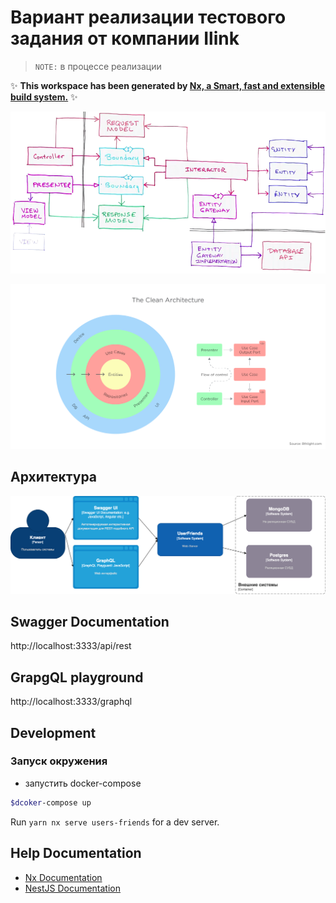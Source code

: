 # Вариант реализации тестового задания от компании Ilink

> `NOTE:` в процессе реализации

✨ **This workspace has been generated by [Nx, a Smart, fast and extensible build system.](https://nx.dev)** ✨

![clean architecture Robert Martin](./docs/images/img_clean_architecture_robert_martin.png)

![clean architecture Robert Martin](./docs/images/img_clean-architecture_circle.jpeg)

## Архитектура

![planed architecture](./docs/images/img_architecture-m1.png)

## Swagger Documentation

http://localhost:3333/api/rest

## GrapgQL playground

http://localhost:3333/graphql

## Development

### Запуск окружения

- запустить docker-compose

```bash
$dcoker-compose up
```

Run `yarn nx serve users-friends` for a dev server.

## Help Documentation

- [Nx Documentation](https://nx.dev)
- [NestJS Documentation](https://docs.nestjs.com)
